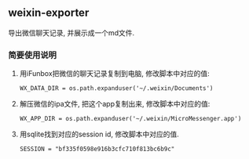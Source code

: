 ## weixin-exporter

导出微信聊天记录, 并展示成一个md文件.


### 简要使用说明

1. 用iFunbox把微信的聊天记录复制到电脑, 修改脚本中对应的值:
    ```
    WX_DATA_DIR = os.path.expanduser('~/.weixin/Documents')
    ```
2. 解压微信的ipa文件, 把这个app复制出来, 修改脚本中对应的值:
    ```    
    WX_APP_DIR = os.path.expanduser('~/.weixin/MicroMessenger.app')
    ```
3. 用sqlite找到对应的session id, 修改脚本中对应的值.

    ```
    SESSION = "bf335f0598e916b3cfc710f813bc6b9c"
    ```


